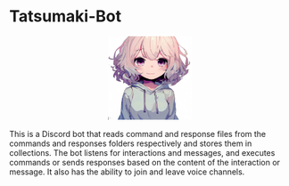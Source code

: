 # Tatsumaki-Bot
<p align="center">
    <img src="assets\tatsumaki.jpg" width=150 >
</p>
This is a Discord bot that reads command and response files from the commands and responses folders respectively and stores them in collections. The bot listens for interactions and messages, and executes commands or sends responses based on the content of the interaction or message. It also has the ability to join and leave voice channels.